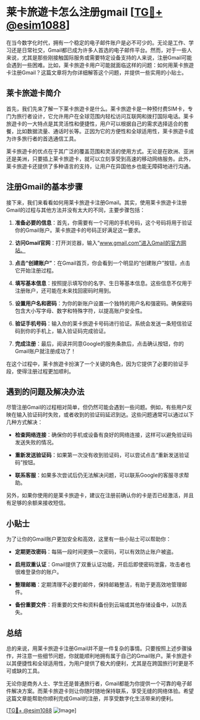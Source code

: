 # 莱卡旅遊卡怎么注册gmail [[TG💪+ @esim1088](https://t.me/s/esim1088)]

在当今数字化时代，拥有一个稳定的电子邮件账户是必不可少的。无论是工作、学习还是日常社交，Gmail都已成为许多人首选的电子邮件平台。然而，对于一些人来说，尤其是那些刚接触国际服务或需要特定设备支持的人来说，注册Gmail可能会遇到一些困难。比如，莱卡旅遊卡用户可能就面临这样的问题：如何用莱卡旅遊卡注册Gmail？这篇文章将为你详细解答这个问题，并提供一些实用的小贴士。

## 莱卡旅遊卡简介

首先，我们先来了解一下莱卡旅遊卡是什么。莱卡旅遊卡是一种预付费SIM卡，专门为旅行者设计，它允许用户在全球范围内轻松访问互联网和拨打国际电话。莱卡旅遊卡的一大特点是其灵活性和便捷性，用户可以根据自己的需求选择适合的套餐，比如数据流量、通话时长等。正因为它的方便性和全球适用性，莱卡旅遊卡成为许多旅行者的首选通信工具。

莱卡旅遊卡的优点在于其广泛的覆盖范围和灵活的使用方式。无论是在欧洲、亚洲还是美洲，只要插上莱卡旅遊卡，就可以立刻享受到高速的移动网络服务。此外，莱卡旅遊卡还提供了多种语言的支持，让用户在异国他乡也能无障碍地进行沟通。

## 注册Gmail的基本步骤

接下来，我们来看看如何用莱卡旅遊卡注册Gmail。其实，使用莱卡旅遊卡注册Gmail的过程与其他方法并没有太大的不同，主要步骤包括：

1. **准备必要的信息**：首先，你需要有一个可用的手机号码，这个号码将用于验证你的Gmail账户。莱卡旅遊卡的号码正好满足这一要求。

2. **访问Gmail官网**：打开浏览器，输入“www.gmail.com”进入Gmail的官方网站。

3. **点击“创建账户”**：在Gmail首页，你会看到一个明显的“创建账户”按钮，点击它开始注册过程。

4. **填写基本信息**：按照提示填写你的名字、生日等基本信息。这些信息不仅用于注册账户，还可能在未来找回密码时用到。

5. **设置用户名和密码**：为你的新账户设置一个独特的用户名和强密码。确保密码包含大小写字母、数字和特殊字符，以提高账户安全性。

6. **验证手机号码**：输入你的莱卡旅遊卡号码进行验证。系统会发送一条短信验证码到你的手机上，输入验证码完成验证。

7. **完成注册**：最后，阅读并同意Google的服务条款后，点击确认按钮，你的Gmail账户就注册成功了！

在这个过程中，莱卡旅遊卡扮演了一个关键的角色，因为它提供了必要的验证手段，使得注册过程更加顺利。

## 遇到的问题及解决办法

尽管注册Gmail的过程相对简单，但仍然可能会遇到一些问题。例如，有些用户反映在输入验证码时失败，或者收到的验证码延迟到达。这些问题通常可以通过以下几种方式解决：

- **检查网络连接**：确保你的手机或设备有良好的网络连接，这样可以避免验证码发送失败的情况。
  
- **重新发送验证码**：如果第一次没有收到验证码，可以尝试点击“重新发送验证码”按钮。

- **联系客服**：如果多次尝试后仍无法解决问题，可以联系Google的客服寻求帮助。

另外，如果你使用的是莱卡旅遊卡，建议在注册前确认你的卡是否已经激活，并且有足够的余额来接收短信。

## 小贴士

为了让你的Gmail账户更加安全和高效，这里有一些小贴士可以帮助你：

- **定期更改密码**：每隔一段时间更换一次密码，可以有效防止账户被盗。
  
- **启用双重认证**：Gmail提供了双重认证功能，开启后即使密码泄露，攻击者也很难登录你的账户。

- **整理邮箱**：定期清理不必要的邮件，保持邮箱整洁，有助于更高效地管理邮件。

- **备份重要文件**：将重要的文件和资料备份到云端或其他存储设备中，以防丢失。

## 总结

总的来说，用莱卡旅遊卡注册Gmail并不是一件复杂的事情。只要按照上述步骤操作，并注意一些细节问题，你就能顺利地拥有属于自己的Gmail账户。莱卡旅遊卡以其便捷性和全球适用性，为用户提供了极大的便利，尤其是在跨国旅行时更是不可或缺的工具。

无论你是商务人士、学生还是普通旅行者，Gmail都能为你提供一个可靠的电子邮件解决方案。而莱卡旅遊卡则让你随时随地保持联系，享受无缝的网络体验。希望这篇文章能帮助你顺利完成Gmail的注册，并享受数字化生活带来的便利。

[[TG💪+ @esim1088](https://t.me/s/esim1088) ![Image](https://i.postimg.cc/4NQfJmqS/Snipaste-2025-05-13-00-14-12.png)]